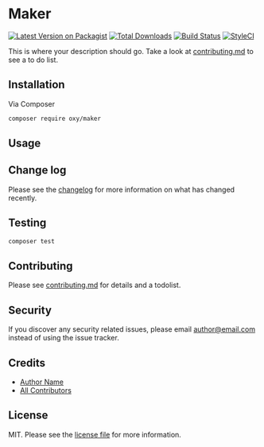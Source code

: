 # Maker

[![Latest Version on Packagist][ico-version]][link-packagist]
[![Total Downloads][ico-downloads]][link-downloads]
[![Build Status][ico-travis]][link-travis]
[![StyleCI][ico-styleci]][link-styleci]

This is where your description should go. Take a look at [contributing.md](contributing.md) to see a to do list.

## Installation

Via Composer

```bash
composer require oxy/maker
```

## Usage

## Change log

Please see the [changelog](changelog.md) for more information on what has changed recently.

## Testing

```bash
composer test
```

## Contributing

Please see [contributing.md](contributing.md) for details and a todolist.

## Security

If you discover any security related issues, please email author@email.com instead of using the issue tracker.

## Credits

- [Author Name][link-author]
- [All Contributors][link-contributors]

## License

MIT. Please see the [license file](license.md) for more information.

[ico-version]: https://img.shields.io/packagist/v/oxy/maker.svg?style=flat-square
[ico-downloads]: https://img.shields.io/packagist/dt/oxy/maker.svg?style=flat-square
[ico-travis]: https://img.shields.io/travis/oxy/maker/master.svg?style=flat-square
[ico-styleci]: https://styleci.io/repos/12345678/shield

[link-packagist]: https://packagist.org/packages/oxy/maker
[link-downloads]: https://packagist.org/packages/oxy/maker
[link-travis]: https://travis-ci.org/oxy/maker
[link-styleci]: https://styleci.io/repos/12345678
[link-author]: https://github.com/oxy
[link-contributors]: ../../contributors
